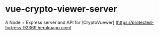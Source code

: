 # vue-crypto-viewer-server
A Node + Express server and API for [CryptoVuewer] (https://protected-fortress-92369.herokuapp.com)

